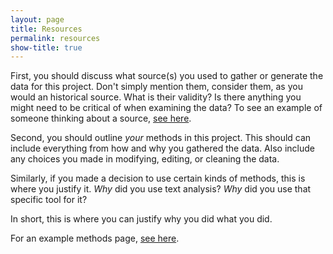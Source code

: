 ```yaml
---
layout: page
title: Resources
permalink: resources
show-title: true
---
```


First, you should discuss what source(s) you used to gather or generate the data for this project. Don't simply mention them, consider them, as you would an historical source. What is their validity? Is there anything you might need to be critical of when examining the data? To see an example of someone thinking about a source, [see here](https://confederate-memorials-project.readthedocs.io/en/latest/transparency-report/).

Second, you should outline *your* methods in this project. This should can include everything from how and why you gathered the data. Also include any choices you made in modifying, editing, or cleaning the data.

Similarly, if you made a decision to use certain kinds of methods, this is where you justify it. *Why* did you use text analysis? *Why* did you use that specific tool for it?

In short, this is where you can justify why you did what you did.

For an example methods page, [see here](https://confederate-memorials-project.readthedocs.io/en/latest/processes/).
